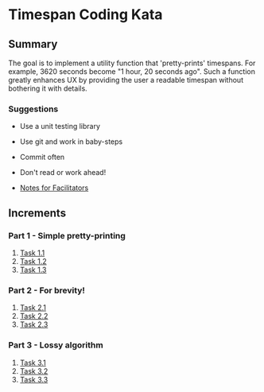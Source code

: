 # Timespan Coding Kata

## Summary

The goal is to implement a utility function that 'pretty-prints' timespans. For example, 3620 seconds become "1 hour, 20 seconds ago". Such a function greatly enhances UX by providing the user a readable timespan without bothering it with details.

### Suggestions

- Use a unit testing library
- Use git and work in baby-steps
- Commit often
- Don't read or work ahead!

- [Notes for Facilitators](FACILITATORS.md)

## Increments

### Part 1 - Simple pretty-printing

1. [Task 1.1](tasks/1.1.md)
2. [Task 1.2](tasks/1.2.md)
3. [Task 1.3](tasks/1.3.md)

### Part 2 - For brevity!

1. [Task 2.1](tasks/2.1.md)
2. [Task 2.2](tasks/2.2.md)
3. [Task 2.3](tasks/2.3.md)

### Part 3 - Lossy algorithm

1. [Task 3.1](tasks/3.1.md)
2. [Task 3.2](tasks/3.2.md)
3. [Task 3.3](tasks/3.3.md)
